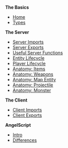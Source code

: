 <!-- docs/_sidebar.md -->
**The Basics**
* [Home](/)
* [Types](Types.md)

**The Server**
* [Server Imports](Server-Imports.md)
* [Server Exports](Server-Exports.md)
* [Useful Server Functions](Useful-Server-Functions.md)
* [Entity Lifecycle](Entity-Lifecycle.md)
* [Player Lifecycle](Player-Lifecycle.md)
* [Anatomy: Items](Anatomy-Item.md)
* [Anatomy: Weapons](Anatomy-Weapons.md)
* [Anatomy: Map Entity](Anatomy-Map-Entity.md)
* [Anatomy: Projectile](Anatomy-Projectile.md)
* [Anatomy: Monster](Anatomy-Monster.md)

**The Client**
* [Client Imports](Client-Imports.md)
* [Client Exports](Client-Exports.md)

**AngelScript**
* [Intro](AS-Intro.md)
* [Differences](AS-Differences.md)
